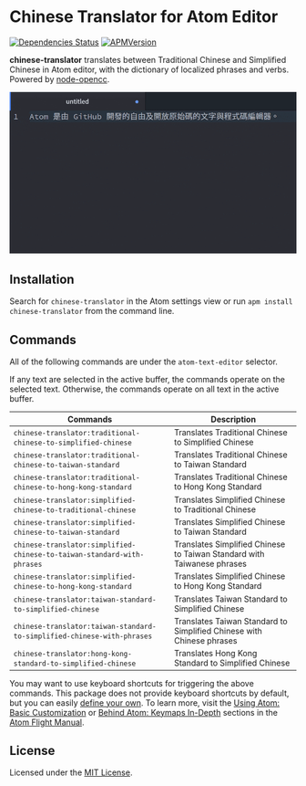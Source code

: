 # Chinese Translator for Atom Editor

[![Dependencies Status](https://david-dm.org/jmlntw/atom-chinese-translator/status.svg)](https://david-dm.org/jmlntw/atom-chinese-translator)
[![APMVersion](https://img.shields.io/apm/v/chinese-translator.svg)](https://atom.io/packages/chinese-translator)

**chinese-translator** translates between Traditional Chinese and Simplified Chinese in Atom editor, with the dictionary of localized phrases and verbs. Powered by [node-opencc](https://github.com/compulim/node-opencc).

![A screenshot of chinese-translator](https://raw.githubusercontent.com/jmlntw/atom-chinese-translator/master/screenshot.gif)

## Installation

Search for `chinese-translator` in the Atom settings view or run `apm install chinese-translator` from the command line.

## Commands

All of the following commands are under the `atom-text-editor` selector.

If any text are selected in the active buffer, the commands operate on the selected text. Otherwise, the commands operate on all text in the active buffer.

| Commands                                                                | Description                                                             |
| ----------------------------------------------------------------------- | ----------------------------------------------------------------------- |
| `chinese-translator:traditional-chinese-to-simplified-chinese`          | Translates Traditional Chinese to Simplified Chinese                    |
| `chinese-translator:traditional-chinese-to-taiwan-standard`             | Translates Traditional Chinese to Taiwan Standard                       |
| `chinese-translator:traditional-chinese-to-hong-kong-standard`          | Translates Traditional Chinese to Hong Kong Standard                    |
| `chinese-translator:simplified-chinese-to-traditional-chinese`          | Translates Simplified Chinese to Traditional Chinese                    |
| `chinese-translator:simplified-chinese-to-taiwan-standard`              | Translates Simplified Chinese to Taiwan Standard                        |
| `chinese-translator:simplified-chinese-to-taiwan-standard-with-phrases` | Translates Simplified Chinese to Taiwan Standard with Taiwanese phrases |
| `chinese-translator:simplified-chinese-to-hong-kong-standard`           | Translates Simplified Chinese to Hong Kong Standard                     |
| `chinese-translator:taiwan-standard-to-simplified-chinese`              | Translates Taiwan Standard to Simplified Chinese                        |
| `chinese-translator:taiwan-standard-to-simplified-chinese-with-phrases` | Translates Taiwan Standard to Simplified Chinese with Chinese phrases   |
| `chinese-translator:hong-kong-standard-to-simplified-chinese`           | Translates Hong Kong Standard to Simplified Chinese                     |

You may want to use keyboard shortcuts for triggering the above commands. This package does not provide keyboard shortcuts by default, but you can easily [define your own](https://flight-manual.atom.io/using-atom/sections/basic-customization/#_customizing_keybindings). To learn more, visit the [Using Atom: Basic Customization](https://flight-manual.atom.io/using-atom/sections/basic-customization/) or [Behind Atom: Keymaps In-Depth](https://flight-manual.atom.io/behind-atom/sections/keymaps-in-depth/) sections in the [Atom Flight Manual](https://flight-manual.atom.io/).

## License

Licensed under the [MIT License](LICENSE.md).
